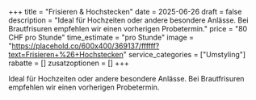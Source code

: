 +++
title = "Frisieren & Hochstecken"
date = 2025-06-26
draft = false
description = "Ideal für Hochzeiten oder andere besondere Anlässe. Bei Brautfrisuren empfehlen wir einen vorherigen Probetermin."
price = "80 CHF pro Stunde"
time_estimate = "pro Stunde"
image = "https://placehold.co/600x400/369137/ffffff?text=Frisieren+%26+Hochstecken"
service_categories = ["Umstyling"]
rabatte = []
zusatzoptionen = []
+++

Ideal für Hochzeiten oder andere besondere Anlässe. Bei Brautfrisuren empfehlen wir einen vorherigen Probetermin.
